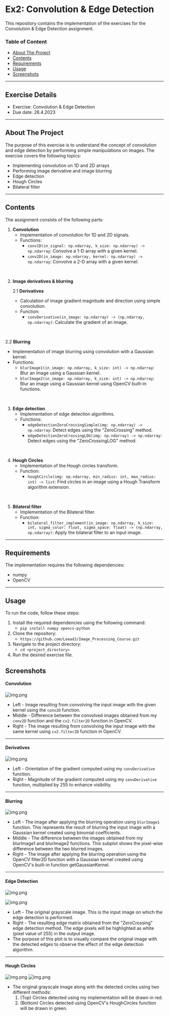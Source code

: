 # Ex2: Convolution & Edge Detection

This repository contains the implementation of the exercises for the Convolution & Edge Detection assignment.

### Table of Content
* [About The Project](#About-The-Project)
* [Contents](#Contents)
* [Requirements](#Requirements)
* [Usage](#Usage)
* [Screenshots](#Screenshots)
---
## Exercise Details

- Exercise: Convolution & Edge Detection
- Due date: 28.4.2023
---
## About The Project

The purpose of this exercise is to understand the 
concept of convolution and edge detection by performing 
simple manipulations on images. The exercise covers the following 
topics:

- Implementing convolution on 1D and 2D arrays
- Performing image derivative and image blurring
- Edge detection
- Hough Circles
- Bilateral filter
---
## Contents

The assignment consists of the following parts:

1. **Convolution** 
   - Implementation of convolution for 1D and 2D signals.
   - Functions:
     - `conv1D(in_signal: np.ndarray, k_size: np.ndarray) -> np.ndarray`: Convolve a 1-D array with a given kernel.
     - `conv2D(in_image: np.ndarray, kernel: np.ndarray) -> np.ndarray`: Convolve a 2-D array with a given kernel.
<br>

2. **Image derivatives & blurring**
 
   2.1 **Derivatives** 
   - Calculation of image gradient magnitude and direction using simple convolution.
   - Function:
     - `convDerivative(in_image: np.ndarray) -> (np.ndarray, np.ndarray)`: Calculate the gradient of an image.
<br>

   2.2 **Blurring** 
   - Implementation of image blurring using convolution with a Gaussian kernel.
   - Functions:
     - `blurImage1(in_image: np.ndarray, k_size: int) -> np.ndarray`: Blur an image using a Gaussian kernel.
     - `blurImage2(in_image: np.ndarray, k_size: int) -> np.ndarray`: Blur an image using a Gaussian kernel using OpenCV built-in functions.
<br>

3. **Edge detection** 
   - Implementation of edge detection algorithms.
   - Functions:
     - `edgeDetectionZeroCrossingSimple(img: np.ndarray) -> np.ndarray`: Detect edges using the "ZeroCrossing" method.
     - `edgeDetectionZeroCrossingLOG(img: np.ndarray) -> np.ndarray`: Detect edges using the "ZeroCrossingLOG" method.
<br>

4. **Hough Circles** 
   - Implementation of the Hough circles transform.
   - Function:
     - `houghCircle(img: np.ndarray, min_radius: int, max_radius: int) -> list`: Find circles in an image using a Hough Transform algorithm extension.
<br>

5. **Bilateral filter** 
   - Implementation of the Bilateral filter.
   - Function:
     - `bilateral_filter_implement(in_image: np.ndarray, k_size: int, sigma_color: float, sigma_space: float) -> (np.ndarray, np.ndarray)`: Apply the bilateral filter to an input image.
---
## Requirements

The implementation requires the following dependencies:

- numpy
- OpenCV
---
## Usage

To run the code, follow these steps:

1. Install the required dependencies using the following command:
   - `pip install numpy opencv-python`
2. Clone the repository: 
   - `https://github.com/LeeadJ/Image_Processing_Course.git`
3. Navigate to the project directory:
   - `cd <project_directory>`
4. Run the desired exercise file.


## Screenshots
#### Convolution
![img.png](Screenshots/s1.png)
- Left - Image resulting from convolving the input image with the given kernel using the `conv2D` function.
- Middle - Difference between the convolved images obtained from my `conv2D` function
and the `cv2.filter2D` function in OpenCV.
- Right - The image resulting from convolving the input image with the same kernel using `cv2.filter2D` function in OpenCV.
---
#### Derivatives
![img.png](Screenshots/s2.png)
- Left - Orientation of the gradient computed using my `convDerivative` function.
- Right - Magnitude of the gradient computed using my `convDerivative` function, multiplied by 255 to enhance visibility.
---
#### Blurring
![img.png](Screenshots/s3.png)
- Left - The image after applying the blurring operation using `blurImage1` function. This represents the result of blurring the input image with a Gaussian kernel created using binomial coefficients.
- Middle - The difference between the images obtained from my blurImage1 and blurImage2 functions. This subplot shows the pixel-wise difference between the two blurred images.
- Right - The image after applying the blurring operation using the OpenCV filter2D function with a Gaussian kernel created using OpenCV's built-in function getGaussianKernel.
---
#### Edge Detection
![img.png](Screenshots/s4.png)

![img.png](Screenshots/s5.png)
- Left - The original grayscale image. This is the input image on which the edge detection is performed.
- Right - The resulting edge matrix obtained from the "ZeroCrossing" edge detection method. The edge pixels will be highlighted as white (pixel value of 255) in the output image.
- The purpose of this plot is to visually compare the original image with the detected edges to observe the effect of the edge detection algorithm.

---
#### Hough Circles
![img.png](Screenshots/s6.png)
![img.png](Screenshots/s7.png)
- The original grayscale image along with the detected circles using two different methods:
    1. (Top) Circles detected using my implementation will be drawn in red.
    2. (Bottom) Circles detected using OpenCV's HoughCircles function will be drawn in green.
